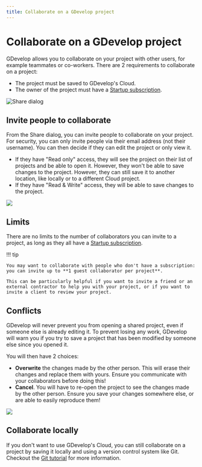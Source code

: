 ```yaml
---
title: Collaborate on a GDevelop project
---
```


# Collaborate on a GDevelop project

GDevelop allows you to collaborate on your project with other users, for example teammates or co-workers.
There are 2 requirements to collaborate on a project:

- The project must be saved to GDevelop's Cloud.
- The owner of the project must have a [Startup subscription](https://gdevelop.io/pricing/business).

![Share dialog](/gdevelop5/collaboration/share-dialog.png)

## Invite people to collaborate

From the Share dialog, you can invite people to collaborate on your project.
For security, you can only invite people via their email address (not their username). You can then decide if they can edit the project or only view it.

- If they have "Read only" access, they will see the project on their list of projects and be able to open it. However, they won't be able to save changes to the project. However, they can still save it to another location, like locally or to a different Cloud project.
- If they have "Read & Write" access, they will be able to save changes to the project.

![](/gdevelop5/collaboration/add-collaborator.png)

## Limits

There are no limits to the number of collaborators you can invite to a project, as long as they all have a [Startup subscription](https://gdevelop.io/pricing/business).

!!! tip

    You may want to collaborate with people who don't have a subscription: you can invite up to **1 guest collaborator per project**.

    This can be particularly helpful if you want to invite a friend or an external contractor to help you with your project, or if you want to invite a client to review your project.

## Conflicts

GDevelop will never prevent you from opening a shared project, even if someone else is already editing it.
To prevent losing any work, GDevelop will warn you if you try to save a project that has been modified by someone else since you opened it.

You will then have 2 choices:

- **Overwrite** the changes made by the other person. This will erase their changes and replace them with yours. Ensure you communicate with your collaborators before doing this!
- **Cancel**. You will have to re-open the project to see the changes made by the other person. Ensure you save your changes somewhere else, or are able to easily reproduce them!

![](/gdevelop5/collaboration/project-modified.png)

## Collaborate locally

If you don't want to use GDevelop's Cloud, you can still collaborate on a project by saving it locally and using a version control system like Git.
Checkout the [Git tutorial](/gdevelop5/tutorials/using-github-desktop) for more information.
